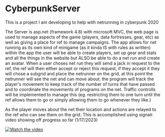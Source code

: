 # CyberpunkServer
This is a project I am developing to help with netrunning in cyberpunk 2020

The Server is asp.net (framework 4.8) with microsoft MVC, the web page is used to manage aspects of the game (players, data fortresses, gear, etc) as well as  giving a place for ref to manage campaigns. 
The app allows for net running as its own kind of minigame (as it kinda IS with rules as written) within the app the user will be able to create players, set up gear and stats and all the things in the website but ALSO be able to do a net run and create an avatar. When a user choses net run they will send a jack in request to the ref, the ref will then either accept or reject this request, if they accept it they will chose a subgrid and place the netrunner on the grid, at this point the netrunner will see the net and can move about. the program will track the player's movement to keep track of the number of turns that have passed and to coordinate the movements of programs on the net. Traffic controlls will be implemented to manage this (eg. restricting them to one turn until the ref allows them to go or simply allowing them to go whenever they like.)

As the player moves about the net their location and actions are relayed to the ref who can see them on the grid. This is accomplished using signalr.  
video showing off progress so far (1/17/2023)

[![Watch the video](https://img.youtube.com/vi/Z2g8xccuEQ4/maxresdefault.jpg)](https://youtu.be/Z2g8xccuEQ4)

